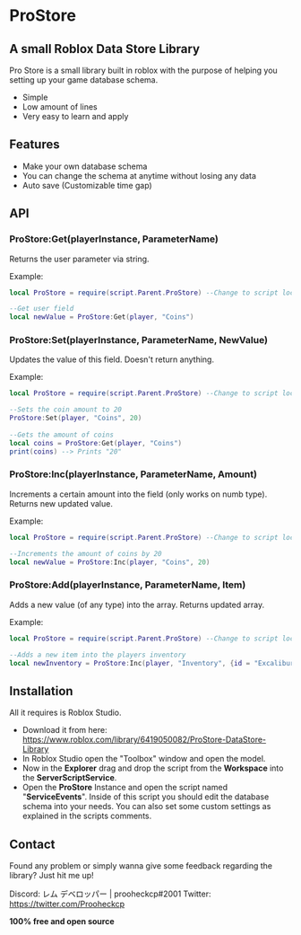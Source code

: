 # ProStore
## A small Roblox Data Store Library
Pro Store is a small library built in roblox with the purpose of helping you setting up your game database schema.

- Simple
- Low amount of lines
- Very easy to learn and apply

## Features

- Make your own database schema
- You can change the schema at anytime without losing any data
- Auto save (Customizable time gap)


## API

### ProStore:Get(playerInstance, ParameterName)

Returns the user parameter via string.

Example:
```lua
local ProStore = require(script.Parent.ProStore) --Change to script location

--Get user field
local newValue = ProStore:Get(player, "Coins")
```
### ProStore:Set(playerInstance, ParameterName, NewValue)
Updates the value of this field. Doesn't return anything.

Example:
```lua
local ProStore = require(script.Parent.ProStore) --Change to script location

--Sets the coin amount to 20
ProStore:Set(player, "Coins", 20)
	
--Gets the amount of coins
local coins = ProStore:Get(player, "Coins")
print(coins) --> Prints "20"
```
### ProStore:Inc(playerInstance, ParameterName, Amount)
Increments a certain amount into the field (only works on numb type). Returns new updated value.

Example:
```lua
local ProStore = require(script.Parent.ProStore) --Change to script location

--Increments the amount of coins by 20
local newValue = ProStore:Inc(player, "Coins", 20)
```

### ProStore:Add(playerInstance, ParameterName, Item)
Adds a new value (of any type) into the array. Returns updated array.

Example:
```lua
local ProStore = require(script.Parent.ProStore) --Change to script location

--Adds a new item into the players inventory
local newInventory = ProStore:Inc(player, "Inventory", {id = "Excalibur", type = "Sword"})
```

## Installation

All it requires is Roblox Studio.

* Download it from here: https://www.roblox.com/library/6419050082/ProStore-DataStore-Library
* In Roblox Studio open the "Toolbox" window and open the model.
*  Now in the **Explorer** drag and drop the script from the **Workspace** into the **ServerScriptService**.
*  Open the **ProStore** Instance and open the script named "**ServiceEvents**". Inside of this script you should edit the database schema into your needs. You can also set some custom settings as explained in the scripts comments.

## Contact

Found any problem or simply wanna give some feedback regarding the library? Just hit me up!

Discord: レム デベロッパー | prooheckcp#2001
Twitter: https://twitter.com/Prooheckcp


**100% free and open source**
